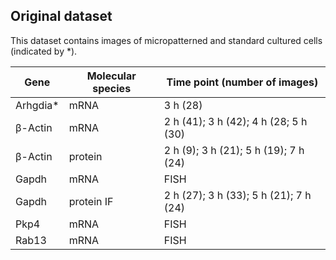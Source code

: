 ## Original dataset

This dataset contains images of micropatterned and standard cultured cells (indicated by *). 

| Gene | Molecular species | Time point (number of images) |
| --- | --- | --- |
| Arhgdia* | mRNA | 3 h (28) |
| β-Actin | mRNA | 2 h (41); 3 h (42); 4 h (28; 5 h (30)|
| β-Actin | protein | 2 h (9); 3 h (21); 5 h (19); 7 h (24) |
| Gapdh | mRNA | FISH | 2 h (58); 3 h (64); 4 h (51); 5 h (47) |
| Gapdh | protein IF | 2 h (27); 3 h (33); 5 h (21); 7 h (24) |
| Pkp4 | mRNA | FISH |  2 h (17); 3 h (35); 4 h (14); 5 h (29) |
| Rab13 | mRNA | FISH | 2 h (18); 3 h (14); 4 h (22); 5 h (9) |

